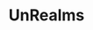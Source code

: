 ---
collection: rolLudoteca
title: 'UnRealms'
image: 468-unrealms-papel.jpeg
editorial: 'Nosolorol'
editorial_ref: 'LO025'
isbn:
type: 'Setting'
web: https://www.nosolorol.com/es/hitos/468/468-unrealms-papel
format: 'Libro tapa blanda'
system: 'Hitos'
created_at: '2021-01-03T16:09:08+00:00'
---